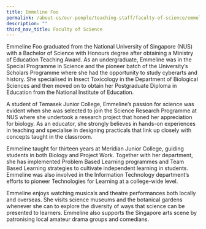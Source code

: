 ```yaml
---
title: Emmeline Foo
permalink: /about-us/our-people/teaching-staff/faculty-of-science/emmeline-foo/
description: ""
third_nav_title: Faculty of Science
---
```

Emmeline Foo graduated from the National University of Singapore (NUS) with a Bachelor of Science with Honours degree after obtaining a Ministry of Education Teaching Award. As an undergraduate, Emmeline was in the Special Programme in Science and the pioneer batch of the University’s Scholars Programme where she had the opportunity to study cyberarts and history. She specialised in Insect Toxicology in the Department of Biological Sciences and then moved on to obtain her Postgraduate Diploma in Education from the National Institute of Education.

  

A student of Temasek Junior College, Emmeline’s passion for science was evident when she was selected to join the Science Research Programme at NUS where she undertook a research project that honed her appreciation for biology. As an educator, she strongly believes in hands-on experiences in teaching and specialise in designing practicals that link up closely with concepts taught in the classroom.

  

Emmeline taught for thirteen years at Meridian Junior College, guiding students in both Biology and Project Work. Together with her department, she has implemented Problem Based Learning programmes and Team Based Learning strategies to cultivate independent learning in students. Emmeline was also involved in the Information Technology department’s efforts to pioneer Technologies for Learning at a college-wide level.

  

Emmeline enjoys watching musicals and theatre performances both locally and overseas. She visits science museums and the botanical gardens whenever she can to explore the diversity of ways that science can be presented to learners. Emmeline also supports the Singapore arts scene by patronising local amateur drama groups and comedians.